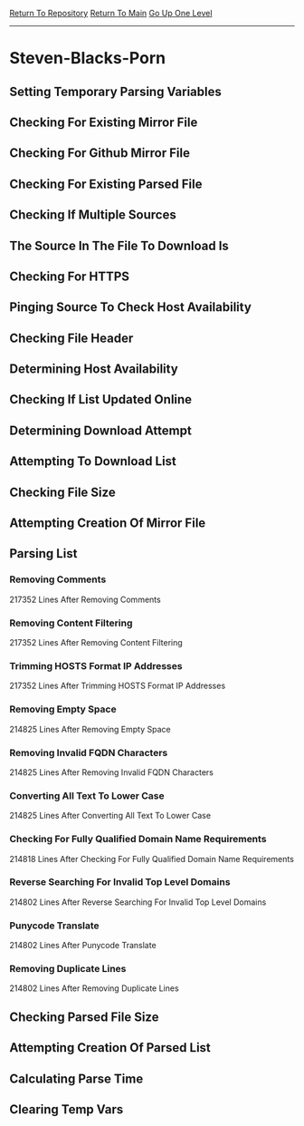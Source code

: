 [Return To Repository](https://github.com/DigitalWarrior/piholeparser/)
[Return To Main](https://github.com/DigitalWarrior/piholeparser/blob/master/RecentRunLogs/Mainlog.md)
[Go Up One Level](https://github.com/DigitalWarrior/piholeparser/blob/master/RecentRunLogs/TopLevelScripts/30-Processing-External-Blacklists.md)
____________________________________
# Steven-Blacks-Porn
## Setting Temporary Parsing Variables
## Checking For Existing Mirror File
## Checking For Github Mirror File
## Checking For Existing Parsed File
## Checking If Multiple Sources
## The Source In The File To Download Is
## Checking For HTTPS
## Pinging Source To Check Host Availability
## Checking File Header
## Determining Host Availability
## Checking If List Updated Online
## Determining Download Attempt
## Attempting To Download List
## Checking File Size
## Attempting Creation Of Mirror File
## Parsing List
### Removing Comments
217352 Lines After Removing Comments
### Removing Content Filtering
217352 Lines After Removing Content Filtering
### Trimming HOSTS Format IP Addresses
217352 Lines After Trimming HOSTS Format IP Addresses
### Removing Empty Space
214825 Lines After Removing Empty Space
### Removing Invalid FQDN Characters
214825 Lines After Removing Invalid FQDN Characters
### Converting All Text To Lower Case
214825 Lines After Converting All Text To Lower Case
### Checking For Fully Qualified Domain Name Requirements
214818 Lines After Checking For Fully Qualified Domain Name Requirements
### Reverse Searching For Invalid Top Level Domains
214802 Lines After Reverse Searching For Invalid Top Level Domains
### Punycode Translate
214802 Lines After Punycode Translate
### Removing Duplicate Lines
214802 Lines After Removing Duplicate Lines
## Checking Parsed File Size
## Attempting Creation Of Parsed List
## Calculating Parse Time
## Clearing Temp Vars
